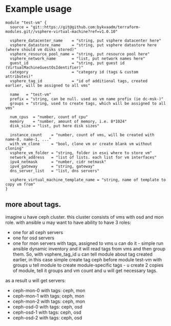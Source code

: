 # Example usage

```
module "test-vm" {
  source = "git::https://git@github.com:bykvaadm/terraform-modules.git//vsphere-virtual-machine?ref=v1.0.10"

  vsphere_datacenter_name    = "string, put vsphere datacenter here"
  vsphere_datastore_name     = "string, put vsphere datastore here (where should vm disks stored)"
  vsphere_resource_pool_name = "string, put resource pool here"
  vsphere_network_name       = "list, put network names here"
  guest_id                   = "string, put guest id (VirtualMachineGuestOsIdentifier)"
  category                   = "category id (tags & custom attributes)"
  vsphere_tag_id             = "id of additional tags, created earlier, will be assigned to all vms"

  name   = "test-vm"
  prefix = "string, can be null. used as vm name prefix (ie dc-msk-)"
  groups = "string, used to create tags, which will be assigned to all vms"

  num_cpus  = "number, count of cpu"
  memory    = "number, amount of memory, i.e. 8*1024"
  disk_size = "list, put here disk sizes"

  instance_count    = "number, count of vms, will be created with name-0, name-1, ..."
  with_vm_clone     = "bool, clone vm or create blank vm without cloning"
  vsphere_vm_folder = "string, folder in esxi where to store vm"
  network_address   = "list of lists. each list for vm interfaces"
  ipv4_netmask      = "number, cidr netmask"
  ipv4_gateway      = "string, gateway"
  dns_server_list   = "list, dns servers"

  vsphere_virtual_machine_template_name = "string, name of template to copy vm from"
}
```

## more about tags.

imagine u have ceph cluster. this cluster consists of vms with osd and mon role.
with ansible u may want to have ability to have 3 roles: 
- one for all ceph servers
- one for osd servers
- one for mon servers
with tags, assigned to vms u can do it - 
simple run ansible dynamic inventory and it will read tags from vms
and then group them.
So, with vsphere_tag_id u can tell module about tag created earlier,
in this case simple create tag ceph before module test-vm
with groups u tell module to create module-specific tags - 
u create 2 copies of module, tell it groups and vm count and u will get necessary tags.

as a result u will get servers:
- ceph-mon-0 with tags: ceph, mon
- ceph-mon-1 with tags: ceph, mon
- ceph-mon-2 with tags: ceph, mon
- ceph-osd-0 with tags: ceph, osd
- ceph-osd-1 with tags: ceph, osd
- ceph-osd-2 with tags: ceph, osd
